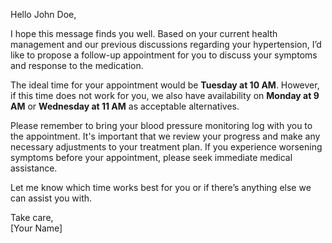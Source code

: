 Hello John Doe,

I hope this message finds you well. Based on your current health management and our previous discussions regarding your hypertension, I’d like to propose a follow-up appointment for you to discuss your symptoms and response to the medication.

The ideal time for your appointment would be **Tuesday at 10 AM**. However, if this time does not work for you, we also have availability on **Monday at 9 AM** or **Wednesday at 11 AM** as acceptable alternatives.

Please remember to bring your blood pressure monitoring log with you to the appointment. It's important that we review your progress and make any necessary adjustments to your treatment plan.  If you experience worsening symptoms before your appointment, please seek immediate medical assistance.

Let me know which time works best for you or if there’s anything else we can assist you with.

Take care,  
[Your Name]